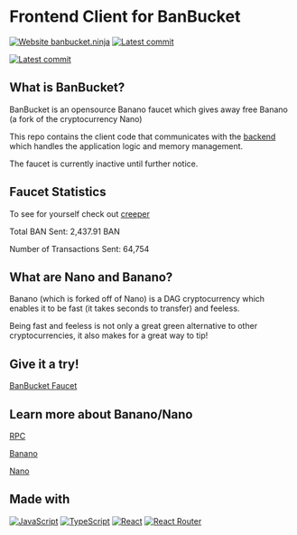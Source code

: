 # Frontend Client for BanBucket

[![Website banbucket.ninja](https://img.shields.io/website-up-down-green-red/https/kevinli23.github.io/banbucket-client.svg)](https://kevinli23.github.io/banbucket-client/)
[![Latest commit](https://badgen.net/github/last-commit/kevinli23/banbucket-client/main)](https://GitHub.com/kevinli23/banbucket-client/commit/)

<!-- [![Total Claims](https://badgen.net/https/banbucket-infoservice.vercel.app/api/totalclaims)](https://www.banbucket.ninja/#/stats)
[![Unique Claims](https://badgen.net/https/banbucket-infoservice.vercel.app/api/uniqueclaims)](https://www.banbucket.ninja/#/stats) -->
[![Latest commit](https://badgen.net/github/last-commit/kevinli23/banbucket-client/main)](https://GitHub.com/kevinli23/banbucket-client/commit/)

## What is BanBucket?

BanBucket is an opensource Banano faucet which gives away free Banano (a fork of the cryptocurrency Nano)

This repo contains the client code that communicates with the [backend](https://github.com/kevinli23/banbucket-backend) which handles the application logic and memory management.

The faucet is currently inactive until further notice.

## Faucet Statistics

To see for yourself check out [creeper](https://creeper.banano.cc/account/ban_1j3rqseffoin7x5z5y1ehaqe1n7todza41kdf4oyga8phps3ea31u39ruchu)

Total BAN Sent: 2,437.91 BAN

Number of Transactions Sent: 64,754

## What are Nano and Banano?

Banano (which is forked off of Nano) is a DAG cryptocurrency which enables it to be fast (it takes seconds to transfer) and feeless.

Being fast and feeless is not only a great green alternative to other cryptocurrencies, it also makes for a great way to tip!

## Give it a try!

[BanBucket Faucet](https://www.banbucket.ninja/)

## Learn more about Banano/Nano

[RPC](https://docs.nano.org/commands/rpc-protocol/)

[Banano](https://banano.cc/)

[Nano](https://nano.org/)

## Made with

[![JavaScript](https://img.shields.io/badge/--F7DF1E?logo=javascript&logoColor=000)](https://www.javascript.com/)
[![TypeScript](https://img.shields.io/badge/--3178C6?logo=typescript&logoColor=ffffff)](https://www.typescriptlang.org/)
[![React](https://img.shields.io/badge/-React.js-61DAFB?logo=react&logoColor=white)](https://reactjs.org/)
[![React Router](https://img.shields.io/badge/-React%20Router-CA4245?logo=react-router&logoColor=white)](https://reactrouter.com/)
